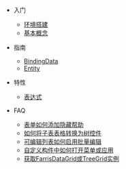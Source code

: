 * 入门
  * [环境搭建](/quick-start)
  * [基本概念](/concept)

* 指南
  * [BindingData](/guide/binding-data)
  * [Entity](/guide/entity)
  
* 特性
  * [表达式](/expression)

* FAQ
  * [表单如何添加隐藏帮助](/faq/how-to-add-hide-help)
  * [如何将子表表格转换为树控件](/faq/how-to-convert-sub-grid-to-tree)
  * [可编辑列表如何启用批量编辑](/faq/how-to-enable-batch-edit)
  * [自定义构件中如何打开菜单或应用](/faq/navigation)
  * [获取FarrisDataGrid或TreeGrid实例](/faq/how-to-get-control-ref)